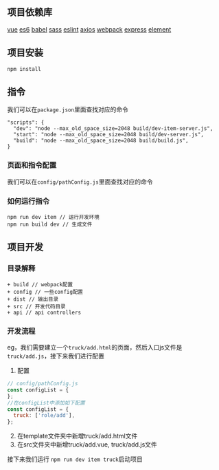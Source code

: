 ## 项目依赖库
[vue](https://github.com/vuejs/vue)
[es6](es6.ruanyifeng.com)
[babel](https://github.com/babel/babel)
[sass](https://github.com/webpack-contrib/sass-loader)
[eslint](https://github.com/eslint/eslint)
[axios](https://github.com/mzabriskie/axios)
[webpack](https://github.com/webpack/webpack)
[express](https://github.com/expressjs/express)
[element](https://github.com/ElemeFE/element)
## 项目安装

```
npm install
```

## 指令

我们可以在`package.json`里面查找对应的命令

```
"scripts": {
  "dev": "node --max_old_space_size=2048 build/dev-item-server.js",
  "start": "node --max_old_space_size=2048 build/dev-server.js",
  "build": "node --max_old_space_size=2048 build/build.js",
}
```

### 页面和指令配置

我们可以在`config/pathConfig.js`里面查找对应的命令

### 如何运行指令

```
npm run dev item // 运行开发环境
npm run build dev // 生成文件
```

## 项目开发

### 目录解释

```
+ build // webpack配置
+ config // 一些config配置
+ dist // 输出目录
+ src // 开发代码目录
+ api // api controllers
```

### 开发流程

eg，我们需要建立一个`truck/add.html`的页面，然后入口js文件是`truck/add.js`，接下来我们进行配置

1. 配置

```js
// config/pathConfig.js
const configList = {
};
//在configList中添加如下配置
const configList = {
  truck: ['role/add'],
};
```
2. 在template文件夹中新增truck/add.html文件
3. 在src文件夹中新增truck/add.vue, truck/add.js文件

接下来我们运行 `npm run dev item truck`启动项目

